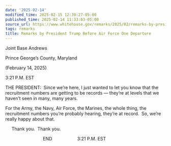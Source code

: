 ```yaml
---
date: '2025-02-14'
modified_time: 2025-02-15 12:39:27-05:00
published_time: 2025-02-14 11:33:03-05:00
source_url: https://www.whitehouse.gov/remarks/2025/02/remarks-by-president-trump-before-air-force-one-departure-ee5c/
tags: remarks
title: Remarks by President Trump Before Air Force One Departure
---
```

 
Joint Base Andrews

Prince George’s County, Maryland

(February 14, 2025)

3:21 P.M. EST

THE PRESIDENT:  Since we’re here, I just wanted to let you know that the
recruitment numbers are getting to be records — they’re at levels that
we haven’t seen in many, many years.   
  
For the Army, the Navy, Air Force, the Marines, the whole thing, the
recruitment numbers you’re probably hearing, they’re at record.  So,
we’re really happy about that.  
  
     Thank you.  Thank you.  
  
                              END                    3:21 P.M. EST
